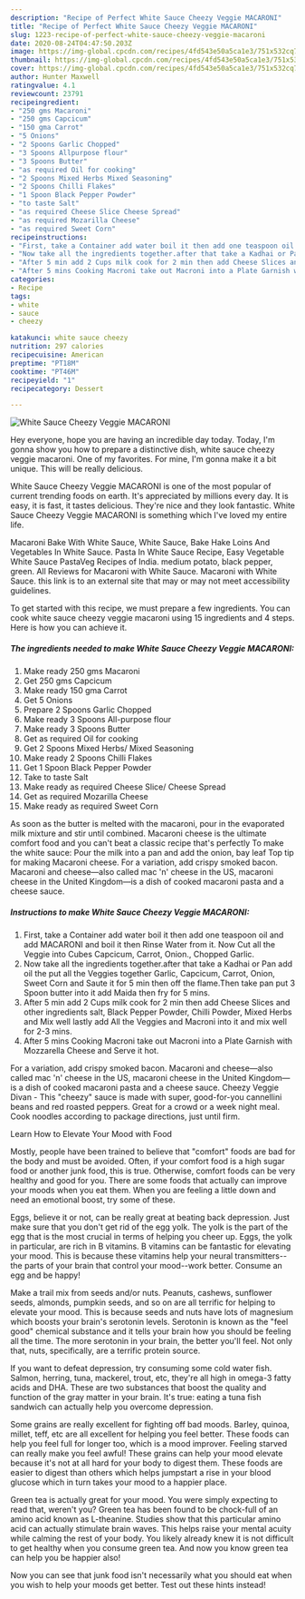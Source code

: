 ```yaml
---
description: "Recipe of Perfect White Sauce Cheezy Veggie MACARONI"
title: "Recipe of Perfect White Sauce Cheezy Veggie MACARONI"
slug: 1223-recipe-of-perfect-white-sauce-cheezy-veggie-macaroni
date: 2020-08-24T04:47:50.203Z
image: https://img-global.cpcdn.com/recipes/4fd543e50a5ca1e3/751x532cq70/white-sauce-cheezy-veggie-macaroni-recipe-main-photo.jpg
thumbnail: https://img-global.cpcdn.com/recipes/4fd543e50a5ca1e3/751x532cq70/white-sauce-cheezy-veggie-macaroni-recipe-main-photo.jpg
cover: https://img-global.cpcdn.com/recipes/4fd543e50a5ca1e3/751x532cq70/white-sauce-cheezy-veggie-macaroni-recipe-main-photo.jpg
author: Hunter Maxwell
ratingvalue: 4.1
reviewcount: 23791
recipeingredient:
- "250 gms Macaroni"
- "250 gms Capcicum"
- "150 gma Carrot"
- "5 Onions"
- "2 Spoons Garlic Chopped"
- "3 Spoons Allpurpose flour"
- "3 Spoons Butter"
- "as required Oil for cooking"
- "2 Spoons Mixed Herbs Mixed Seasoning"
- "2 Spoons Chilli Flakes"
- "1 Spoon Black Pepper Powder"
- "to taste Salt"
- "as required Cheese Slice Cheese Spread"
- "as required Mozarilla Cheese"
- "as required Sweet Corn"
recipeinstructions:
- "First, take a Container add water boil it then add one teaspoon oil and add MACARONI and boil it then Rinse Water from it. Now Cut all the Veggie into Cubes Capcicum, Carrot, Onion., Chopped Garlic."
- "Now take all the ingredients together.after that take a Kadhai or Pan add oil the put all the Veggies together Garlic, Capcicum, Carrot, Onion, Sweet Corn and Saute it for 5 min then off the flame.Then take pan put 3 Spoon butter into it add Maida then fry for 5 mins."
- "After 5 min add 2 Cups milk cook for 2 min then add Cheese Slices and other ingredients salt, Black Pepper Powder, Chilli Powder, Mixed Herbs and Mix well lastly add All the Veggies and Macroni into it and mix well for 2-3 mins."
- "After 5 mins Cooking Macroni take out Macroni into a Plate Garnish with Mozzarella Cheese and Serve it hot."
categories:
- Recipe
tags:
- white
- sauce
- cheezy

katakunci: white sauce cheezy 
nutrition: 297 calories
recipecuisine: American
preptime: "PT18M"
cooktime: "PT46M"
recipeyield: "1"
recipecategory: Dessert

---
```



![White Sauce Cheezy Veggie MACARONI](https://img-global.cpcdn.com/recipes/4fd543e50a5ca1e3/751x532cq70/white-sauce-cheezy-veggie-macaroni-recipe-main-photo.jpg)

Hey everyone, hope you are having an incredible day today. Today, I'm gonna show you how to prepare a distinctive dish, white sauce cheezy veggie macaroni. One of my favorites. For mine, I'm gonna make it a bit unique. This will be really delicious.

White Sauce Cheezy Veggie MACARONI is one of the most popular of current trending foods on earth. It's appreciated by millions every day. It is easy, it is fast, it tastes delicious. They're nice and they look fantastic. White Sauce Cheezy Veggie MACARONI is something which I've loved my entire life.

Macaroni Bake With White Sauce, White Sauce, Bake Hake Loins And Vegetables In White Sauce. Pasta In White Sauce Recipe, Easy Vegetable White Sauce PastaVeg Recipes of India. medium potato, black pepper, green. All Reviews for Macaroni with White Sauce. Macaroni with White Sauce. this link is to an external site that may or may not meet accessibility guidelines.


To get started with this recipe, we must prepare a few ingredients. You can cook white sauce cheezy veggie macaroni using 15 ingredients and 4 steps. Here is how you can achieve it.

<!--inarticleads1-->

##### The ingredients needed to make White Sauce Cheezy Veggie MACARONI:

1. Make ready 250 gms Macaroni
1. Get 250 gms Capcicum
1. Make ready 150 gma Carrot
1. Get 5 Onions
1. Prepare 2 Spoons Garlic Chopped
1. Make ready 3 Spoons All-purpose flour
1. Make ready 3 Spoons Butter
1. Get as required Oil for cooking
1. Get 2 Spoons Mixed Herbs/ Mixed Seasoning
1. Make ready 2 Spoons Chilli Flakes
1. Get 1 Spoon Black Pepper Powder
1. Take to taste Salt
1. Make ready as required Cheese Slice/ Cheese Spread
1. Get as required Mozarilla Cheese
1. Make ready as required Sweet Corn


As soon as the butter is melted with the macaroni, pour in the evaporated milk mixture and stir until combined. Macaroni cheese is the ultimate comfort food and you can&#39;t beat a classic recipe that&#39;s perfectly To make the white sauce: Pour the milk into a pan and add the onion, bay leaf Top tip for making Macaroni cheese. For a variation, add crispy smoked bacon. Macaroni and cheese—also called mac &#39;n&#39; cheese in the US, macaroni cheese in the United Kingdom—is a dish of cooked macaroni pasta and a cheese sauce. 

<!--inarticleads2-->

##### Instructions to make White Sauce Cheezy Veggie MACARONI:

1. First, take a Container add water boil it then add one teaspoon oil and add MACARONI and boil it then Rinse Water from it. Now Cut all the Veggie into Cubes Capcicum, Carrot, Onion., Chopped Garlic.
1. Now take all the ingredients together.after that take a Kadhai or Pan add oil the put all the Veggies together Garlic, Capcicum, Carrot, Onion, Sweet Corn and Saute it for 5 min then off the flame.Then take pan put 3 Spoon butter into it add Maida then fry for 5 mins.
1. After 5 min add 2 Cups milk cook for 2 min then add Cheese Slices and other ingredients salt, Black Pepper Powder, Chilli Powder, Mixed Herbs and Mix well lastly add All the Veggies and Macroni into it and mix well for 2-3 mins.
1. After 5 mins Cooking Macroni take out Macroni into a Plate Garnish with Mozzarella Cheese and Serve it hot.


For a variation, add crispy smoked bacon. Macaroni and cheese—also called mac &#39;n&#39; cheese in the US, macaroni cheese in the United Kingdom—is a dish of cooked macaroni pasta and a cheese sauce. Cheezy Veggie Divan - This &#34;cheezy&#34; sauce is made with super, good-for-you cannellini beans and red roasted peppers. Great for a crowd or a week night meal. Cook noodles according to package directions, just until firm. 

Learn How to Elevate Your Mood with Food


Mostly, people have been trained to believe that "comfort" foods are bad for the body and must be avoided. Often, if your comfort food is a high sugar food or another junk food, this is true. Otherwise, comfort foods can be very healthy and good for you. There are some foods that actually can improve your moods when you eat them. When you are feeling a little down and need an emotional boost, try some of these.

Eggs, believe it or not, can be really great at beating back depression. Just make sure that you don't get rid of the egg yolk. The yolk is the part of the egg that is the most crucial in terms of helping you cheer up. Eggs, the yolk in particular, are rich in B vitamins. B vitamins can be fantastic for elevating your mood. This is because these vitamins help your neural transmitters--the parts of your brain that control your mood--work better. Consume an egg and be happy!

Make a trail mix from seeds and/or nuts. Peanuts, cashews, sunflower seeds, almonds, pumpkin seeds, and so on are all terrific for helping to elevate your mood. This is because seeds and nuts have lots of magnesium which boosts your brain's serotonin levels. Serotonin is known as the "feel good" chemical substance and it tells your brain how you should be feeling all the time. The more serotonin in your brain, the better you'll feel. Not only that, nuts, specifically, are a terrific protein source.

If you want to defeat depression, try consuming some cold water fish. Salmon, herring, tuna, mackerel, trout, etc, they're all high in omega-3 fatty acids and DHA. These are two substances that boost the quality and function of the gray matter in your brain. It's true: eating a tuna fish sandwich can actually help you overcome depression. 

Some grains are really excellent for fighting off bad moods. Barley, quinoa, millet, teff, etc are all excellent for helping you feel better. These foods can help you feel full for longer too, which is a mood improver. Feeling starved can really make you feel awful! These grains can help your mood elevate because it's not at all hard for your body to digest them. These foods are easier to digest than others which helps jumpstart a rise in your blood glucose which in turn takes your mood to a happier place.

Green tea is actually great for your mood. You were simply expecting to read that, weren't you? Green tea has been found to be chock-full of an amino acid known as L-theanine. Studies show that this particular amino acid can actually stimulate brain waves. This helps raise your mental acuity while calming the rest of your body. You likely already knew it is not difficult to get healthy when you consume green tea. And now you know green tea can help you be happier also!

Now you can see that junk food isn't necessarily what you should eat when you wish to help your moods get better. Test out  these hints  instead!

